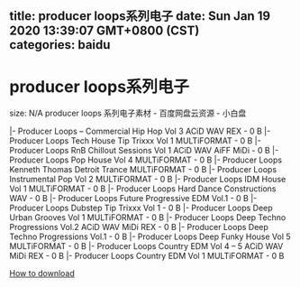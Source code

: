 
title: producer loops系列电子
date: Sun Jan 19 2020 13:39:07 GMT+0800 (CST)    
categories: baidu
---

# producer loops系列电子
size: N/A
 producer loops 系列电子素材 - 百度网盘云资源 - 小白盘
 
|- Producer Loops – Commercial Hip Hop Vol 3 ACiD WAV REX - 0 B
|- Producer Loops Tech House Tip Trixxx Vol 1 MULTiFORMAT - 0 B
|- Producer Loops RnB Chillout Sessions Vol 1 ACiD WAV AiFF MiDi - 0 B
|- Producer Loops Pop House Vol 4 MULTiFORMAT - 0 B
|- Producer Loops Kenneth Thomas Detroit Trance MULTiFORMAT - 0 B
|- Producer Loops Instrumental Pop Vol 2 MULTiFORMAT - 0 B
|- Producer Loops IDM House Vol 1 MULTiFORMAT - 0 B
|- Producer Loops Hard Dance Constructions WAV - 0 B
|- Producer Loops Future Progressive EDM Vol.1 - 0 B
|- Producer Loops Dubstep Tip Trixxx Vol 1 - 0 B
|- Producer Loops Deep Urban Grooves Vol 1 MULTiFORMAT - 0 B
|- Producer Loops Deep Techno Progressions Vol.2 ACiD WAV MiDi REX - 0 B
|- Producer Loops Deep Techno Progressions Vol.1 - 0 B
|- Producer Loops Deep Funky House Vol 5 MULTiFORMAT - 0 B
|- Producer Loops Country EDM Vol 4 – 5 ACiD WAV MiDi REX - 0 B
|- Producer Loops Country EDM Vol 1 MULTiFORMAT - 0 B

[How to download](https://bpcam.bemobtrk.com/go/2ceec3aa-1ca2-46d6-b9ff-aaa5c184517c?jno=3702)
